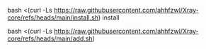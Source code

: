 bash <(curl -Ls https://raw.githubusercontent.com/ahhfzwl/Xray-core/refs/heads/main/install.sh) install

bash <(curl -Ls https://raw.githubusercontent.com/ahhfzwl/Xray-core/refs/heads/main/add.sh)
